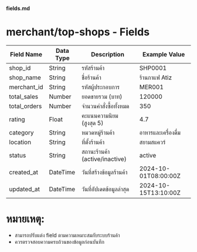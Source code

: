 #### **fields.md**

# merchant/top-shops - Fields

| Field Name        | Data Type | Description                          | Example Value         |
|-------------------|-----------|--------------------------------------|----------------------|
| shop_id           | String    | รหัสร้านค้า                         | SHP0001              |
| shop_name         | String    | ชื่อร้านค้า                          | ร้านกาแฟ Atiz        |
| merchant_id       | String    | รหัสผู้ประกอบการ                     | MER001               |
| total_sales       | Number    | ยอดขายรวม (บาท)                      | 120000               |
| total_orders      | Number    | จำนวนคำสั่งซื้อทั้งหมด                | 350                  |
| rating            | Float     | คะแนนความนิยม (สูงสุด 5)             | 4.7                  |
| category          | String    | หมวดหมู่ร้านค้า                      | อาหารและเครื่องดื่ม  |
| location          | String    | ที่ตั้งร้านค้า                        | สยามสแควร์           |
| status            | String    | สถานะร้านค้า (active/inactive)       | active               |
| created_at        | DateTime  | วันที่สร้างข้อมูลร้านค้า              | 2024-10-01T08:00:00Z |
| updated_at        | DateTime  | วันที่อัปเดตข้อมูลล่าสุด              | 2024-10-15T13:10:00Z |

# หมายเหตุ:
- สามารถปรับแต่ง field ตามความเหมาะสมกับระบบร้านค้า
- ควรตรวจสอบความครบถ้วนของข้อมูลก่อนบันทึก


